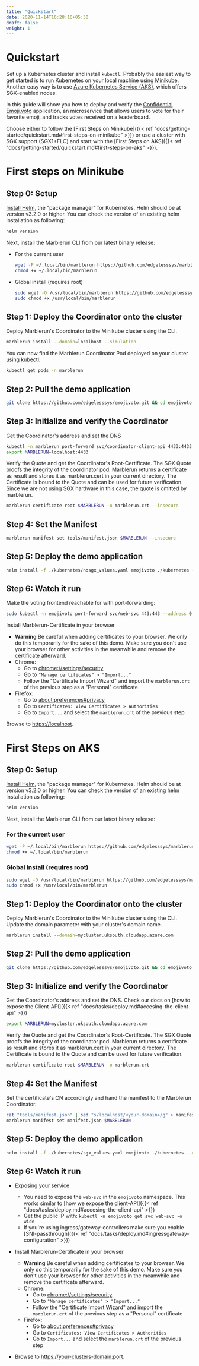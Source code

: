 ```yaml
---
title: "Quickstart"
date: 2020-11-14T16:28:16+05:30
draft: false
weight: 1
---
```


# Quickstart


Set up a Kubernetes cluster and install `kubectl`. Probably the easiest way to get started is to run Kubernetes on your local machine using [Minikube](https://kubernetes.io/docs/tasks/tools/install-minikube/). Another easy way is to use [Azure Kubernetes Service (AKS)](https://docs.microsoft.com/en-us/azure/aks/kubernetes-walkthrough-portal), which offers SGX-enabled nodes.

In this guide will show you how to deploy and verify the [Confidential Emoji.voto](https://github.com/edgelesssys/emojivoto) application, an microservice that allows users to vote for their favorite emoji, and tracks votes received on a leaderboard.

Choose either to follow the [First Steps on Minikube]({{< ref "docs/getting-started/quickstart.md#first-steps-on-minikube" >}}) or use a cluster with SGX support (SGX1+FLC) and start with the [First Steps on AKS]({{< ref "docs/getting-started/quickstart.md#first-steps-on-aks" >}}).

# First steps on Minikube

## Step 0: Setup

[Install Helm](https://helm.sh/docs/intro/install/), the "package manager" for Kubernetes. Helm should be at version v3.2.0 or higher. You can check the version of an existing helm installation as following:
```bash
helm version
```

Next, install the Marblerun CLI from our latest binary release:
+ For the current user
    ```bash
    wget -P ~/.local/bin/marblerun https://github.com/edgelesssys/marblerun/releases/latest/download/marblerun-cli
    chmod +x ~/.local/bin/marblerun
    ```
+ Global install (requires root)
    ```bash
    sudo wget -O /usr/local/bin/marblerun https://github.com/edgelesssys/marblerun/releases/latest/download/marblerun-cli
    sudo chmod +x /usr/local/bin/marblerun
    ```

## Step 1: Deploy the Coordinator onto the cluster

Deploy Marblerun's Coordinator to the Minikube cluster using the CLI.

```bash
marblerun install --domain=localhost --simulation
```

You can now find the Marblerun Coordinator Pod deployed on your cluster using kubectl:
```bash
kubectl get pods -n marblerun
```

## Step 2: Pull the demo application

```bash
git clone https://github.com/edgelesssys/emojivoto.git && cd emojivoto
```

## Step 3: Initialize and verify the Coordinator

Get the Coordinator's address and set the DNS

```bash
kubectl -n marblerun port-forward svc/coordinator-client-api 4433:4433 --address localhost >/dev/null &
export MARBLERUN=localhost:4433
```

Verify the Quote and get the Coordinator's Root-Certificate. The SGX Quote proofs the integrity of the coordinator pod. Marblerun returns a certificate as result and stores it as marblerun.cert in your current directory. The Certificate is bound to the Quote and can be used for future verification. Since we are not using SGX hardware in this case, the quote is omitted by marblerun.

```bash
marblerun certificate root $MARBLERUN -o marblerun.crt --insecure
```

## Step 4: Set the Manifest

```bash
marblerun manifest set tools/manifest.json $MARBLERUN --insecure
```

## Step 5: Deploy the demo application

```bash
helm install -f ./kubernetes/nosgx_values.yaml emojivoto ./kubernetes --create-namespace -n emojivoto
```

## Step 6: Watch it run

Make the voting frontend reachable for with port-forwarding:

```bash
sudo kubectl -n emojivoto port-forward svc/web-svc 443:443 --address 0.0.0.0
```

Install Marblerun-Certificate in your browser
* **Warning** Be careful when adding certificates to your browser. We only do this temporarily for the sake of this demo. Make sure you don't use your browser for other activities in the meanwhile and remove the certificate afterward.
* Chrome:
    * Go to <chrome://settings/security>
    * Go to `"Manage certificates" > "Import..."`
    * Follow the "Certificate Import Wizard" and import the `marblerun.crt` of the previous step as a "Personal" certificate
* Firefox:
    * Go to <about:preferences#privacy>
    * Go to `Certificates: View Certificates > Authorities`
    * Go to `Import...` and select the `marblerun.crt` of the previous step

Browse to [https://localhost](https://localhost).


# First Steps on AKS

## Step 0: Setup

[Install Helm](https://helm.sh/docs/intro/install/), the "package manager" for Kubernetes. Helm should be at version v3.2.0 or higher. You can check the version of an existing helm installation as following:
```bash
helm version
```

Next, install the Marblerun CLI from our latest binary release:
### For the current user
```bash
wget -P ~/.local/bin/marblerun https://github.com/edgelesssys/marblerun/releases/latest/download/marblerun-cli
chmod +x ~/.local/bin/marblerun
```
### Global install (requires root)
```bash
sudo wget -O /usr/local/bin/marblerun https://github.com/edgelesssys/marblerun/releases/latest/download/marblerun-cli
sudo chmod +x /usr/local/bin/marblerun
```

## Step 1: Deploy the Coordinator onto the cluster

Deploy Marblerun's Coordinator to the Minikube cluster using the CLI. Update the domain parameter with your cluster's domain name.

```bash
marblerun install --domain=mycluster.uksouth.cloudapp.azure.com
```

## Step 2: Pull the demo application

```bash
git clone https://github.com/edgelesssys/emojivoto.git && cd emojivoto
```

## Step 3: Initialize and verify the Coordinator

Get the Coordinator's address and set the DNS. Check our docs on [how to expose the Client-API]({{< ref "docs/tasks/deploy.md#accesing-the-client-api" >}})

```bash
export MARBLERUN=mycluster.uksouth.cloudapp.azure.com
```

Verify the Quote and get the Coordinator's Root-Certificate. The SGX Quote proofs the integrity of the coordinator pod. Marblerun returns a certificate as result and stores it as marblerun.cert in your current directory. The Certificate is bound to the Quote and can be used for future verification.

```bash
marblerun certificate root $MARBLERUN -o marblerun.crt
```

## Step 4: Set the Manifest

Set the certificate's CN accordingly and hand the manifest to the Marblerun Coordinator.

```bash
cat "tools/manifest.json" | sed "s/localhost/<your-domain>/g" > manifest.json
marblerun manifest set manifest.json $MARBLERUN
```

## Step 5: Deploy the demo application

```bash
helm install -f ./kubernetes/sgx_values.yaml emojivoto ./kubernetes --create-namespace -n emojivoto
```

## Step 6: Watch it run

* Exposing your service
    * You need to expose the `web-svc` in the `emojivoto` namespace. This works similar to [how we expose the client-API]({{< ref "docs/tasks/deploy.md#accesing-the-client-api" >}})
    * Get the public IP with: `kubectl -n emojivoto get svc web-svc -o wide`
    * If you're using ingress/gateway-controllers make sure you enable [SNI-passthrough]({{< ref "docs/tasks/deploy.md#ingressgateway-configuration" >}})

* Install Marblerun-Certificate in your browser
    * **Warning** Be careful when adding certificates to your browser. We only do this temporarily for the sake of this demo. Make sure you don't use your browser for other activities in the meanwhile and remove the certificate afterward.
    * Chrome:
        * Go to <chrome://settings/security>
        * Go to `"Manage certificates" > "Import..."`
        * Follow the "Certificate Import Wizard" and import the `marblerun.crt` of the previous step as a "Personal" certificate
   * Firefox:
        * Go to <about:preferences#privacy>
        * Go to `Certificates: View Certificates > Authorities`
        * Go to `Import...` and select the `marblerun.crt` of the previous step

* Browse to [https://your-clusters-domain:port](#).

